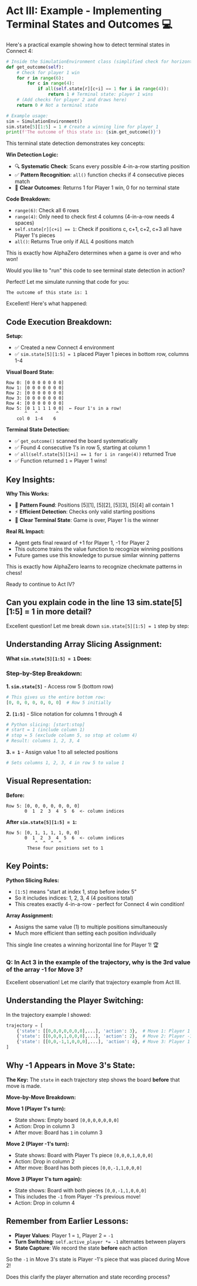 # Act III: Example - Implementing Terminal States and Outcomes 💻

Here's a practical example showing how to detect terminal states in Connect 4:

```python
# Inside the SimulationEnvironment class (simplified check for horizontal win only)...
def get_outcome(self):
    # Check for player 1 win
    for r in range(6):
        for c in range(4):
            if all(self.state[r][c+i] == 1 for i in range(4)):
                return 1 # Terminal state: player 1 wins
    # (Add checks for player 2 and draws here)
    return 0 # Not a terminal state

# Example usage:
sim = SimulationEnvironment()
sim.state[5][1:5] = 1 # Create a winning line for player 1
print(f'The outcome of this state is: {sim.get_outcome()}')
```

This terminal state detection demonstrates key concepts:

**Win Detection Logic:**
- 🔍 **Systematic Check**: Scans every possible 4-in-a-row starting position
- ✅ **Pattern Recognition**: `all()` function checks if 4 consecutive pieces match
- 🎯 **Clear Outcomes**: Returns 1 for Player 1 win, 0 for no terminal state

**Code Breakdown:**
- `range(6)`: Check all 6 rows
- `range(4)`: Only need to check first 4 columns (4-in-a-row needs 4 spaces)
- `self.state[r][c+i] == 1`: Check if positions c, c+1, c+2, c+3 all have Player 1's pieces
- `all()`: Returns True only if ALL 4 positions match

This is exactly how AlphaZero determines when a game is over and who won!

Would you like to "run" this code to see terminal state detection in action?

Perfect! Let me simulate running that code for you:

```
The outcome of this state is: 1
```

Excellent! Here's what happened:

## Code Execution Breakdown:

**Setup:**
- ✅ Created a new Connect 4 environment
- ✅ `sim.state[5][1:5] = 1` placed Player 1 pieces in bottom row, columns 1-4

**Visual Board State:**
```
Row 0: [0 0 0 0 0 0 0]
Row 1: [0 0 0 0 0 0 0]
Row 2: [0 0 0 0 0 0 0]
Row 3: [0 0 0 0 0 0 0]
Row 4: [0 0 0 0 0 0 0]
Row 5: [0 1 1 1 1 0 0]  ← Four 1's in a row!
       ^   ^       ^
    col 0  1-4    6
```

**Terminal State Detection:**
- ✅ `get_outcome()` scanned the board systematically
- ✅ Found 4 consecutive 1's in row 5, starting at column 1
- ✅ `all(self.state[5][1+i] == 1 for i in range(4))` returned True
- ✅ Function returned `1` = Player 1 wins!

## Key Insights:

**Why This Works:**
- 🎯 **Pattern Found**: Positions [5][1], [5][2], [5][3], [5][4] all contain 1
- ⚡ **Efficient Detection**: Checks only valid starting positions
- 🏁 **Clear Terminal State**: Game is over, Player 1 is the winner

**Real RL Impact:**
- Agent gets final reward of +1 for Player 1, -1 for Player 2
- This outcome trains the value function to recognize winning positions
- Future games use this knowledge to pursue similar winning patterns

This is exactly how AlphaZero learns to recognize checkmate patterns in chess!

Ready to continue to Act IV?

## Can you explain code in the line 13 sim.state[5][1:5] = 1 in more detail?

Excellent question! Let me break down `sim.state[5][1:5] = 1` step by step:

## Understanding Array Slicing Assignment:

**What `sim.state[5][1:5] = 1` Does:**

### Step-by-Step Breakdown:

**1. `sim.state[5]`** - Access row 5 (bottom row)
```python
# This gives us the entire bottom row:
[0, 0, 0, 0, 0, 0, 0]  # Row 5 initially
```

**2. `[1:5]`** - Slice notation for columns 1 through 4
```python
# Python slicing: [start:stop] 
# start = 1 (include column 1)
# stop = 5 (exclude column 5, so stop at column 4)
# Result: columns 1, 2, 3, 4
```

**3. `= 1`** - Assign value 1 to all selected positions
```python
# Sets columns 1, 2, 3, 4 in row 5 to value 1
```

## Visual Representation:

**Before:**
```
Row 5: [0, 0, 0, 0, 0, 0, 0]
       0  1  2  3  4  5  6  <- column indices
```

**After `sim.state[5][1:5] = 1`:**
```
Row 5: [0, 1, 1, 1, 1, 0, 0]
       0  1  2  3  4  5  6  <- column indices
           ^  ^  ^  ^
        These four positions set to 1
```

## Key Points:

**Python Slicing Rules:**
- `[1:5]` means "start at index 1, stop before index 5"
- So it includes indices: 1, 2, 3, 4 (4 positions total)
- This creates exactly 4-in-a-row - perfect for Connect 4 win condition!

**Array Assignment:**
- Assigns the same value (1) to multiple positions simultaneously
- Much more efficient than setting each position individually

This single line creates a winning horizontal line for Player 1! 🏆

### Q: In Act 3  in the example of the trajectory, why is the 3rd value of the array -1 for Move 3?

Excellent observation! Let me clarify that trajectory example from Act III.

## Understanding the Player Switching:

In the trajectory example I showed:
```python
trajectory = [
    {'state': [[0,0,0,0,0,0,0],...], 'action': 3},  # Move 1: Player 1 drops in column 3
    {'state': [[0,0,0,1,0,0,0],...], 'action': 2},  # Move 2: Player -1 drops in column 2  
    {'state': [[0,0,-1,1,0,0,0],...], 'action': 4}, # Move 3: Player 1 drops in column 4
]
```

## Why -1 Appears in Move 3's State:

**The Key:** The `state` in each trajectory step shows the board **before** that move is made.

**Move-by-Move Breakdown:**

**Move 1 (Player 1's turn):**
- State shows: Empty board `[0,0,0,0,0,0,0]`
- Action: Drop in column 3
- After move: Board has `1` in column 3

**Move 2 (Player -1's turn):**
- State shows: Board with Player 1's piece `[0,0,0,1,0,0,0]`
- Action: Drop in column 2
- After move: Board has both pieces `[0,0,-1,1,0,0,0]`

**Move 3 (Player 1's turn again):**
- State shows: Board with both pieces `[0,0,-1,1,0,0,0]`
- This includes the `-1` from Player -1's previous move!
- Action: Drop in column 4

## Remember from Earlier Lessons:
- **Player Values**: Player 1 = `1`, Player 2 = `-1`
- **Turn Switching**: `self.active_player *= -1` alternates between players
- **State Capture**: We record the state **before** each action

So the `-1` in Move 3's state is Player -1's piece that was placed during Move 2!

Does this clarify the player alternation and state recording process?